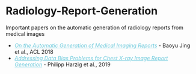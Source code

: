 # Radiology-Report-Generation
Important papers on the automatic generation of radiology reports from medical images

<ul>
  <li> <em> <a href="www.aclweb.com/papers" style="color:#6ecadc" rel="nofollow"> On the Automatic Generation of Medical Imaging Reports</a> </em> - Baoyu Jing et al., ACL 2018
  </li>
   <li> <em> <a href="https://arxiv.org/pdf/1908.02123.pdf" style="color:#6ecadc" rel="nofollow"> Addressing Data Bias Problems for Chest
X-ray Image Report Generation</a> </em> - Philipp Harzig et al., 2019
  </li>
</ul>

